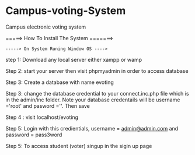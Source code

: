 # Campus-voting-System
Campus electronic voting system

=====> How To Install The System =======>

	-----> On System Runing Window OS ---->
step 1: Download any local server either xampp or wamp

Step 2: start your server then visit phpmyadmin in order to access database

Step 3: Create a database with name  evoting

Step 3: change the database credential to your connect.inc.php file which is in the admin/inc folder. Note your database credentails 
will be username ='root' and pasword =''. Then save

Step 4 : visit localhost/evoting

Step 5: Login with this credientials, username = admin@admin.com and password = pass3word

Step 5: To access student (voter) singup in the sigin up page

